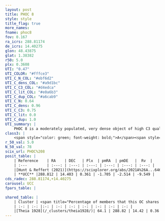 ```yaml
---
layout: post
title: PHOC 8
style: style
title_flag: true
more_names: 
fname: phoc8
fov: 0.167
ra_icrs: 288.81174
de_icrs: 14.40275
glon: 48.43875
glat: 1.38382
r50: 5.0
plx: 0.3608
UTI: "0.47"
UTI_COLOR: "#fffce3"
UTI_C_N_COL: "#ebf6d2"
UTI_C_dens_COL: "#a9d1bc"
UTI_C_C3_COL: "#d4edca"
UTI_C_lit_COL: "#e0a6b3"
UTI_C_dup_COL: "#a6cab9"
UTI_C_N: 0.64
UTI_C_dens: 0.96
UTI_C_C3: 0.75
UTI_C_lit: 0.0
UTI_C_dup: 1.0
UTI_summary: |
    PHOC 8 is a moderately populated, very dense object of high C3 quality. It is rarely studied in the literature. This object shares a significant percentage of members with a later reported entry.
class3: |
    <span style="color: green; font-weight: bold;">A</span><span style="color: #FFC300; font-weight: bold;">B</span>
r_50_val: 5.0
N_50_val: 78
scix_url: PHOC%208
posit_table: |
    | Reference    | RA    | DEC   | Plx  | pmRA  | pmDE   |  Rv  |
    | :---         | :---: | :---: | :---: | :---: | :---: | :---: |
    |[Hunt & Reffert (2021)](https://scixplorer.org/abs/2021A%26A...646A.104H) | 288.835 | 14.434 | 0.344 | -1.685 | -2.502 | -- |
    | **UCC** |288.812 | 14.403 | 0.361 | -1.705 | -2.514 | -9.549 | 
cds_radec: 288.81174,+14.40275
carousel: UCC
fpars_table: |
    
shared_table: |
    | Cluster | <span title="Percentage of members that this OC shares with the ones listed">%</span>   | RA   | DEC   | Plx   | pmRA  | pmDE  | Rv | UTI |
    | :-: | :-: |:-: | :-: | :-: | :-: | :-: | :-: | :-: |
    |[Theia 1928](/_clusters/theia1928/)| 64.1 | 288.82 | 14.42 | 0.36 | -1.7 | -2.52 | -- |0.0 |
---
```

